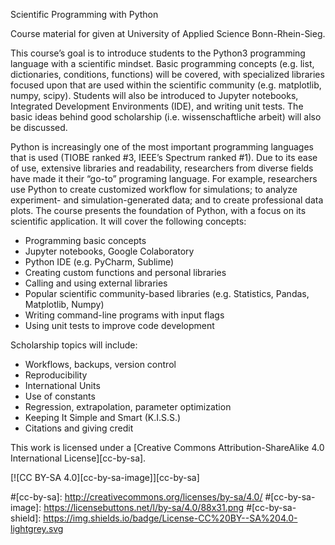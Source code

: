Scientific Programming with Python

Course material for  given at University of Applied Science Bonn-Rhein-Sieg.

This course’s goal is to introduce students to the Python3 programming language with a scientific mindset. Basic programming concepts (e.g. list, dictionaries, conditions, functions) will be covered, with specialized libraries focused upon that are used within the scientific community (e.g. matplotlib, numpy, scipy). Students will also be introduced to Jupyter notebooks, Integrated Development Environments (IDE), and writing unit tests. The basic ideas behind good scholarship (i.e. wissenschaftliche arbeit) will also be discussed.

Python is increasingly one of the most important programming languages that is used (TIOBE ranked #3, IEEE’s Spectrum ranked #1). Due to its ease of use, extensive libraries and readability, researchers from diverse fields have made it their “go-to” programing language. For example, researchers use Python to create customized workflow for simulations; to analyze experiment- and simulation-generated data; and to create professional data plots. The course presents the foundation of Python, with a focus on its scientific application. It will cover the following concepts:

- Programming basic concepts
- Jupyter notebooks, Google Colaboratory
- Python IDE (e.g. PyCharm, Sublime)
- Creating custom functions and personal libraries
- Calling and using external libraries
- Popular scientific community-based libraries (e.g. Statistics, Pandas, Matplotlib, Numpy)
- Writing command-line programs with input flags
- Using unit tests to improve code development

Scholarship topics will include:
- Workflows, backups, version control
- Reproducibility
- International Units
- Use of constants
- Regression, extrapolation, parameter optimization
- Keeping It Simple and Smart (K.I.S.S.)
- Citations and giving credit

This work is licensed under a
[Creative Commons Attribution-ShareAlike 4.0 International License][cc-by-sa].

[![CC BY-SA 4.0][cc-by-sa-image]][cc-by-sa]

#[cc-by-sa]: http://creativecommons.org/licenses/by-sa/4.0/
#[cc-by-sa-image]: https://licensebuttons.net/l/by-sa/4.0/88x31.png
#[cc-by-sa-shield]: https://img.shields.io/badge/License-CC%20BY--SA%204.0-lightgrey.svg

